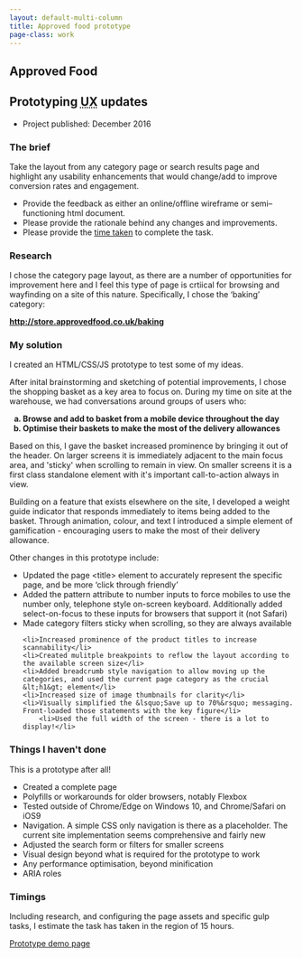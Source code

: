 ```yaml
---
layout: default-multi-column
title: Approved food prototype
page-class: work
---
```



<section class="content__primary  content-primary__single-column">
<h1 class="post--head__primary">Approved Food</h1>
<h2 class="post--head__subhead">Prototyping <abbr title="User experience">UX</abbr> updates</h2>

<ul class="project__meta  no-marker">
                  <li>
                   Project published:
                    <time datetime="2016-12" class="project__meta--date">
                         December 2016
                     </time>
                    </li> 
                </ul>

<h3>The brief</h3>
 <p>
Take the layout from any category page or search results page and highlight any usability enhancements that would change/add to improve conversion rates and engagement.
</p>
 <ul>
    <li>Provide the feedback as either an online/offline wireframe or semi&ndash;functioning html document.</li>
    <li>Please provide the rationale behind any changes and improvements.</li>
    <li>Please provide the <a href="#timings">time taken</a> to complete the task.</li>
</ul>



<h3>Research</h3>
<p>I chose the category page layout, as there are a number of opportunities for improvement here and I feel this type of page is crtiical for browsing and wayfinding on a site of this nature. Specifically, I chose the &lsquo;baking&rsquo; category: </p>
<p><b><a href="http://store.approvedfood.co.uk/baking">http://store.approvedfood.co.uk/baking</a></b></p>

<h3>My solution</h3>
<p>I created an HTML/CSS/JS prototype to test some of my ideas.</p>
<p>After inital brainstorming and sketching of potential improvements, I chose the shopping basket as a key area to focus on. During my time on site at the warehouse, we had conversations around groups of users who: </p>
<ul style="list-style-type:lower-alpha; font-weight:bold;">
    <li>Browse and add to basket from a mobile device throughout the day</li>
    <li>Optimise their baskets to make the most of the delivery allowances</li>
</ul>

<p>Based on this, I gave the basket increased prominence by bringing it out of the header. On larger screens it is immediately adjacent to the main focus area, and 'sticky' when scrolling to remain in view. On smaller screens it is a first class standalone element with it's important call-to-action always in view.</p>
<p>Building on a feature that exists elsewhere on the site, I developed a weight guide indicator that responds immediately to items being added to the basket. Through animation, colour, and text I introduced a simple element of gamification - encouraging users to make the most of their delivery allowance.</p>
<p>Other changes in this prototype include:</p>
<ul>
    <li>Updated the page &lt;title&gt; element to accurately represent the specific page, and be more &lsquo;click through friendly&rsquo;</li>
    <li>Added the pattern attribute to number inputs to force mobiles to use the number only, telephone style on-screen keyboard. Additionally added select-on-focus to these inputs for browsers that support it (not Safari)</li>
    <li>Made category filters sticky when scrolling, so they are always available</li>

    <li>Increased prominence of the product titles to increase scannability</li>
    <li>Created mulitple breakpoints to reflow the layout according to the available screen size</li>
    <li>Added breadcrumb style navigation to allow moving up the categories, and used the current page category as the crucial &lt;h1&gt; element</li>
    <li>Increased size of image thumbnails for clarity</li>
    <li>Visually simplified the &lsquo;Save up to 70%&rsquo; messaging. Front-loaded those statements with the key figure</li>
        <li>Used the full width of the screen - there is a lot to display!</li>
</ul>

<h3>Things I haven't done</h3>
<p>This is a prototype after all!</p>
<ul>
    <li>Created a complete page</li>
    <li>Polyfills or workarounds for older browsers, notably Flexbox</li>
    <li>Tested outside of Chrome/Edge on Windows 10, and Chrome/Safari on iOS9</li>
    <li>Navigation. A simple CSS only navigation is there as a placeholder. The current site implementation seems comprehensive and fairly new</li>
    <li>Adjusted the search form or filters for smaller screens</li>
    <li>Visual design beyond what is required for the prototype to work</li>
    <li>Any performance optimisation, beyond minification</li>
    <li>ARIA roles</li>
</ul>

<h3><a name="timings" id="timings"></a>Timings</h3>
<p>Including research, and configuring the page assets and specific gulp tasks, I estimate the task has taken in the region of 15 hours.</p>

<p>
    <a class="read-more" href="demo/">Prototype demo page</a>
</p>

<!--<p class="callout"> During my research, I noticed Font awesome is blocked on this page due to lack of <abbr title="Cross-Origin Resource Sharing ">CORS</abbr> settings.</p>-->


</section>

